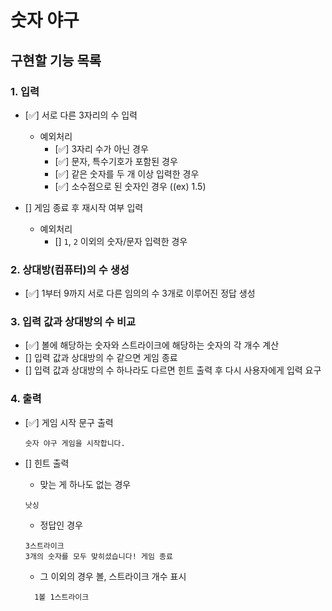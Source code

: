 # 숫자 야구

## 구현할 기능 목록

### 1. 입력

- [✅] 서로 다른 3자리의 수 입력

  - 예외처리
    - [✅] 3자리 수가 아닌 경우
    - [✅] 문자, 특수기호가 포함된 경우
    - [✅] 같은 숫자를 두 개 이상 입력한 경우
    - [✅] 소수점으로 된 숫자인 경우 ((ex) 1.5)

- [] 게임 종료 후 재시작 여부 입력
  - 예외처리
    - [] `1`, `2` 이외의 숫자/문자 입력한 경우

### 2. 상대방(컴퓨터)의 수 생성

- [✅] 1부터 9까지 서로 다른 임의의 수 3개로 이루어진 정답 생성

### 3. 입력 값과 상대방의 수 비교

- [✅] 볼에 해당하는 숫자와 스트라이크에 해당하는 숫자의 각 개수 계산
- [] 입력 값과 상대방의 수 같으면 게임 종료
- [] 입력 값과 상대방의 수 하나라도 다르면 힌트 출력 후 다시 사용자에게 입력 요구

### 4. 출력

- [✅] 게임 시작 문구 출력

  ```
  숫자 야구 게임을 시작합니다.
  ```

- [] 힌트 출력

  - 맞는 게 하나도 없는 경우

  ```
  낫싱
  ```

  - 정답인 경우

  ```
  3스트라이크
  3개의 숫자를 모두 맞히셨습니다! 게임 종료
  ```

  - 그 이외의 경우 볼, 스트라이크 개수 표시

  ```
    1볼 1스트라이크
  ```
